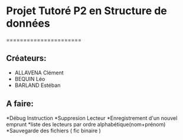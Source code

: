 # Projet Tutoré P2 en Structure de données

======================

## Créateurs:
* ALLAVENA Clément
* BEQUIN Léo
* BARLAND Estéban

## A faire:
*Débug Instruction
*Suppresion Lecteur
*Enregistrement d'un nouvel emprunt
*liste des lecteurs par ordre alphabétique(nom+prénom)
*Sauvegarde des fichiers ( fic binaire )
